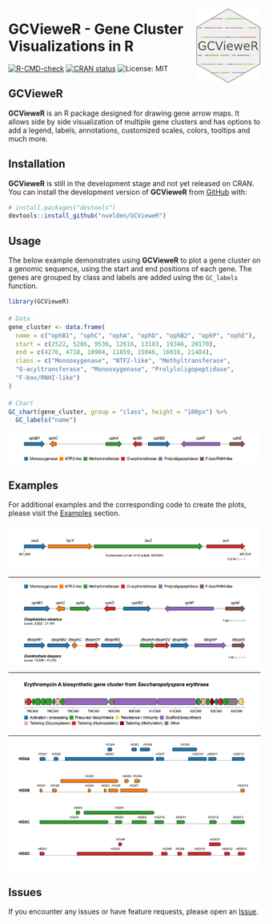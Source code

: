 <p align="center">
  <img src="man/figures/logo.png" height="150px" align="right">
  <h1><strong>GCVieweR</strong> - Gene Cluster Visualizations in R</h1>
</p>

<!-- badges: start -->
[![R-CMD-check](https://github.com/nvelden/GCVieweR/workflows/R-CMD-check/badge.svg)](https://github.com/nvelden/GCVieweR/actions)
[![CRAN status](https://www.r-pkg.org/badges/version/GCVieweR)](https://CRAN.R-project.org/package=GCVieweR)
![License: MIT](https://img.shields.io/badge/License-MIT-yellow.svg)
<!-- badges: end -->

## GCVieweR

**GCVieweR** is an R package designed for drawing gene arrow maps. It allows side by side visualization of multiple gene clusters and has options to add a legend, labels, annotations, customized scales, colors, tooltips and much more.

## Installation

**GCVieweR** is still in the development stage and not yet released on CRAN. You can install the development version of **GCVieweR** from [GitHub](https://github.com/) with:

``` r
# install.packages("devtools")
devtools::install_github("nvelden/GCVieweR")
```

## Usage

The below example demonstrates using **GCVieweR** to plot a gene cluster on a genomic sequence, using the start and end positions of each gene. The genes are grouped by class and labels are added using the `GC_labels` function.

``` r
library(GCVieweR)

# Data
gene_cluster <- data.frame(
  name = c("ophB1", "ophC", "ophA", "ophD", "ophB2", "ophP", "ophE"),
  start = c(2522, 5286, 9536, 12616, 13183, 19346, 20170),
  end = c(4276, 4718, 10904, 11859, 15046, 16016, 21484),
  class = c("Monooxygenase", "NTF2-like", "Methyltransferase", 
  "O-acyltransferase", "Monooxygenase", "Prolyloligopeptidase", 
  "F-box/RNHI-like")
)

# Chart
GC_chart(gene_cluster, group = "class", height = "100px") %>%
  GC_labels("name")
```

<img src="man/figures/ophA_gene_cluster.png"/>


## Examples

For additional examples and the corresponding code to create the plots, please visit the [Examples]() section.  

<img src="man/figures/LacZ_operon.png"/>

<hr>

<img src="man/figures/ophA_clusters.png"/>

<hr>

<img src="man/figures/erythromycin_cluster.png"/>

<hr>

<img src="man/figures/human_hox_genes.png"/>

## Issues

If you encounter any issues or have feature requests, please open an [Issue](https://github.com/nvelden/GCVieweR/issues).    
